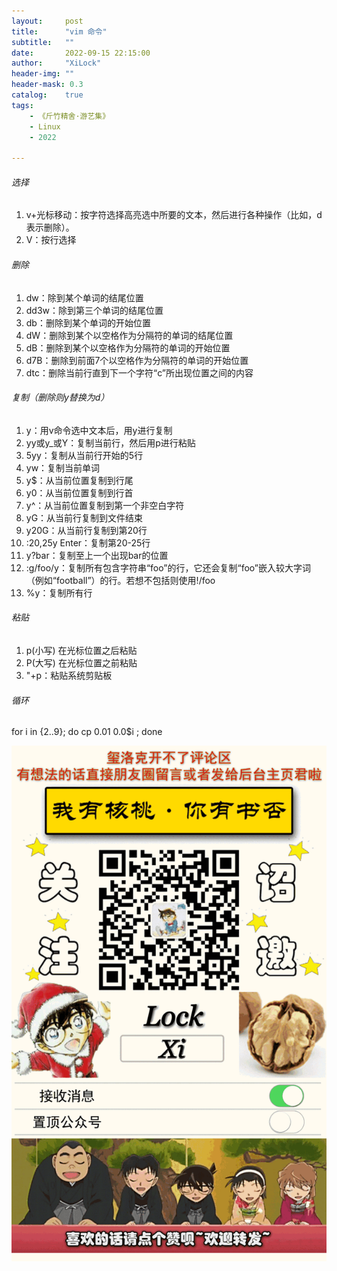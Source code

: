 ```yaml
---
layout:     post
title:      "vim 命令"
subtitle:   ""
date:       2022-09-15 22:15:00
author:     "XiLock"
header-img: ""
header-mask: 0.3
catalog:    true
tags:
    - 《斤竹精舍·游艺集》
    - Linux
    - 2022

---
```


###### 选择
1. v+光标移动：按字符选择高亮选中所要的文本，然后进行各种操作（比如，d表示删除）。
1. V：按行选择
###### 删除
1. dw：除到某个单词的结尾位置 
1. dd3w：除到第三个单词的结尾位置 
1. db：删除到某个单词的开始位置 
1. dW：删除到某个以空格作为分隔符的单词的结尾位置 
1. dB：删除到某个以空格作为分隔符的单词的开始位置 
1. d7B：删除到前面7个以空格作为分隔符的单词的开始位置 
1. dtc：删除当前行直到下一个字符“c”所出现位置之间的内容 
###### 复制（删除则y替换为d）
1. y：用v命令选中文本后，用y进行复制
1. yy或y_或Y：复制当前行，然后用p进行粘贴
1. 5yy：复制从当前行开始的5行
1. yw：复制当前单词
1. y$：从当前位置复制到行尾
1. y0：从当前位置复制到行首
1. y^：从当前位置复制到第一个非空白字符
1. yG：从当前行复制到文件结束
1. y20G：从当前行复制到第20行
1. :20,25y Enter：复制第20-25行
1. y?bar：复制至上一个出现bar的位置
1. :g/foo/y：复制所有包含字符串“foo”的行，它还会复制“foo”嵌入较大字词（例如“football”）的行。若想不包括则使用!/foo
1. %y：复制所有行
###### 粘贴
1. p(小写) 在光标位置之后粘贴
1. P(大写) 在光标位置之前粘贴
1. "+p：粘贴系统剪贴板
###### 循环
for i in {2..9}; do cp 0.01 0.0$i ; done


![](/img/wc-tail.GIF)
